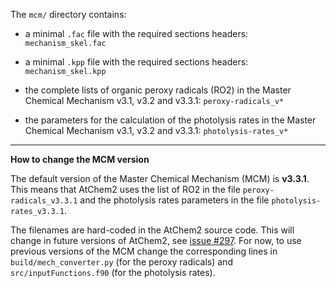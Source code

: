 The `mcm/` directory contains:

- a minimal `.fac` file with the required sections headers: `mechanism_skel.fac`

- a minimal `.kpp` file with the required sections headers: `mechanism_skel.kpp`

- the complete lists of organic peroxy radicals (RO2) in the Master Chemical
  Mechanism v3.1, v3.2 and v3.3.1: `peroxy-radicals_v*`

- the parameters for the calculation of the photolysis rates in the Master
  Chemical Mechanism v3.1, v3.2 and v3.3.1: `photolysis-rates_v*`

---

**How to change the MCM version**

The default version of the Master Chemical Mechanism (MCM) is **v3.3.1**. This
means that AtChem2 uses the list of RO2 in the file `peroxy-radicals_v3.3.1`
and the photolysis rates parameters in the file `photolysis-rates_v3.3.1`.

The filenames are hard-coded in the AtChem2 source code. This will change in future
versions of AtChem2, see [issue #297](https://github.com/AtChem/AtChem2/issues/297).
For now, to use previous versions of the MCM change the corresponding lines in
`build/mech_converter.py` (for the peroxy radicals) and `src/inputFunctions.f90`
(for the photolysis rates).
